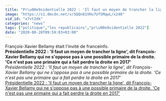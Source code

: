 ```yaml
---
title: "Pr\u00e9sidentielle 2022 : 'Il faut un moyen de trancher la ligne', dit Fran\u00e7ois-Xavier Bellamy qui ne s'oppose pas \u00e0 une possible primaire de la droite. 'Ce n'est pas une primaire qui a fait perdre la droite en 2017'"
image: "https://s1.dmcdn.net/v/SQQn81VHu7UfSMqwL/x240"
vid_id: "x7vt2dk"
categories: "news"
tags: ["politique","les republicains","pr\u00e9sidentielle 2022"]
date: "2020-08-28T09:59:03+03:00"
---
```

François-Xavier Bellamy était l'invité de franceinfo. <br><b>Présidentielle 2022 : 'Il faut un moyen de trancher la ligne', dit François-Xavier Bellamy qui ne s'oppose pas à une possible primaire de la droite. 'Ce n'est pas une primaire qui a fait perdre la droite en 2017'</b><br> <i>Présidentielle 2022 : 'Il faut un moyen de trancher la ligne', dit François-Xavier Bellamy qui ne s'oppose pas à une possible primaire de la droite. 'Ce n'est pas une primaire qui a fait perdre la droite en 2017'</i><br> <u>Présidentielle 2022 : 'Il faut un moyen de trancher la ligne', dit François-Xavier Bellamy qui ne s'oppose pas à une possible primaire de la droite. 'Ce n'est pas une primaire qui a fait perdre la droite en 2017'</u>
